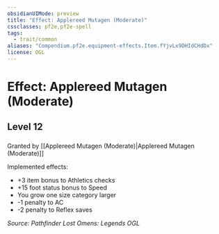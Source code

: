 ```yaml
---
obsidianUIMode: preview
title: "Effect: Applereed Mutagen (Moderate)"
cssclasses: pf2e,pf2e-spell
tags:
  - trait/common
aliases: "Compendium.pf2e.equipment-effects.Item.fYjvLx9DHIdCHdDx"
license: OGL
---
```

# Effect: Applereed Mutagen (Moderate)
## Level 12
### 






Granted by [[Applereed Mutagen (Moderate)|Applereed Mutagen (Moderate)]]

Implemented effects:

*   +3 item bonus to Athletics checks
*   +15 foot status bonus to Speed
*   You grow one size category larger
*   \-1 penalty to AC
*   \-2 penalty to Reflex saves

*Source: Pathfinder Lost Omens: Legends*
*OGL*